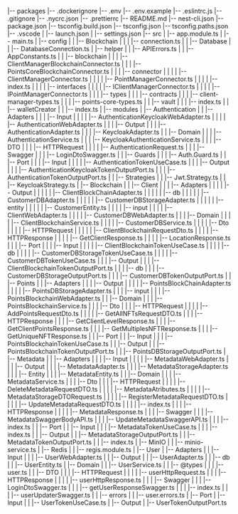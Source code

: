 |-- packages
    |-- .dockerignore
    |-- .env
    |-- .env.example
    |-- .eslintrc.js
    |-- .gitignore
    |-- .nycrc.json
    |-- .prettierrc
    |-- README.md
    |-- nest-cli.json
    |-- package.json
    |-- tsconfig.build.json
    |-- tsconfig.json
    |-- tsconfig.paths.json
    |-- .vscode
    |   |-- launch.json
    |   |-- settings.json
    |-- src
    |   |-- app.module.ts
    |   |-- main.ts
    |   |-- config
    |   |   |-- Blockchain
    |   |   |   |-- connection.ts
    |   |   |-- Database
    |   |       |-- DatabaseConnection.ts
    |   |-- helper
    |   |   |-- APIErrors.ts
    |   |   |-- AppConstants.ts
    |   |   |-- blockchain
    |   |   |   |-- ClientManagerBlockchainConnector.ts
    |   |   |   |-- PointsCoreBlockchainConnector.ts
    |   |   |   |-- connector
    |   |   |   |   |-- ClientManagerConnector.ts
    |   |   |   |   |-- PointManagerConnector.ts
    |   |   |   |   |-- index.ts
    |   |   |   |   |-- interfaces
    |   |   |   |       |-- IClientManagerConnector.ts
    |   |   |   |       |-- IPointManagerConnector.ts
    |   |   |   |-- types
    |   |   |       |-- contracts
    |   |   |           |-- client-manager-types.ts
    |   |   |           |-- points-core-types.ts
    |   |   |-- vault
    |   |   |   |-- index.ts
    |   |   |-- walletCreator
    |   |       |-- index.ts
    |   |-- modules
    |       |-- Authentication
    |       |   |-- Adapters
    |       |   |   |-- Input
    |       |   |   |   |-- AuthenticationKeycloakWebAdapter.ts
    |       |   |   |   |-- AuthenticationWebAdapter.ts
    |       |   |   |-- Output
    |       |   |       |-- AuthenticationAdapter.ts
    |       |   |       |-- KeycloakAdapter.ts
    |       |   |-- Domain
    |       |   |   |-- AuthenticationService.ts
    |       |   |   |-- KeycloakAuthenticationService.ts
    |       |   |   |-- DTO
    |       |   |       |-- HTTPRequest
    |       |   |       |   |-- AuthenticationRequest.ts
    |       |   |       |-- Swagger
    |       |   |           |-- LoginDtoSwagger.ts
    |       |   |-- Guards
    |       |   |   |-- Auth.Guard.ts
    |       |   |-- Port
    |       |   |   |-- Input
    |       |   |   |   |-- AuthenticationTokenUseCase.ts
    |       |   |   |-- Output
    |       |   |       |-- AuthenticationKeycloakTokenOutputPort.ts
    |       |   |       |-- AuthenticationTokenOutputPort.ts
    |       |   |-- Strategies
    |       |       |-- Jwt.Strategy.ts
    |       |       |-- KeycloakStrategy.ts
    |       |-- Blockchain
    |       |   |-- Client
    |       |   |   |-- Adapters
    |       |   |   |   |-- Output
    |       |   |   |   |   |-- ClientBlockChainAdapter.ts
    |       |   |   |   |   |-- db
    |       |   |   |   |       |-- CustomerDBAdapter.ts
    |       |   |   |   |       |-- CustomerDBStorageAdapter.ts
    |       |   |   |   |       |-- entity
    |       |   |   |   |           |-- CustomerEntity.ts
    |       |   |   |   |-- input
    |       |   |   |       |-- ClientWebAdapter.ts
    |       |   |   |       |-- CustomerDBWebAdapter.ts
    |       |   |   |-- Domain
    |       |   |   |   |-- ClientBlockchainService.ts
    |       |   |   |   |-- CustomerDBService.ts
    |       |   |   |   |-- Dto
    |       |   |   |       |-- HTTPRequest
    |       |   |   |       |   |-- ClientBlockchainRequestDto.ts
    |       |   |   |       |-- HTTPResponse
    |       |   |   |           |-- GetClientResponse.ts
    |       |   |   |           |-- LocationResponse.ts
    |       |   |   |-- Port
    |       |   |       |-- Input
    |       |   |       |   |-- ClientBlockchainTokenUseCase.ts
    |       |   |       |   |-- db
    |       |   |       |       |-- CustomerDBStorageTokenUseCase.ts
    |       |   |       |       |-- CustomerDBTokenUseCase.ts
    |       |   |       |-- Output
    |       |   |           |-- ClientBlockchainTokenOutputPort.ts
    |       |   |           |-- db
    |       |   |               |-- CustomerDBStorageOutputPort.ts
    |       |   |               |-- CustomerDBTokenOutputPort.ts
    |       |   |-- Points
    |       |       |-- Adapters
    |       |       |   |-- Output
    |       |       |   |   |-- PointsBlockChainAdapter.ts
    |       |       |   |   |-- PointsDBStorageAdapter.ts
    |       |       |   |-- input
    |       |       |       |-- PointsBlockchainWebAdapter.ts
    |       |       |-- Domain
    |       |       |   |-- PointsBlockchainService.ts
    |       |       |   |-- Dto
    |       |       |       |-- HTTPRequest
    |       |       |       |   |-- AddPointsRequestDto.ts
    |       |       |       |   |-- GetAllNFTsRequestDTO.ts
    |       |       |       |-- HTTPResponse
    |       |       |           |-- GetClientLevelResponse.ts
    |       |       |           |-- GetClientPointsResponse.ts
    |       |       |           |-- GetMultiplesNFTResponse.ts
    |       |       |           |-- GetUniqueNFTResponse.ts
    |       |       |-- Port
    |       |           |-- Input
    |       |           |   |-- PointsBlockchainTokenUseCase.ts
    |       |           |-- Output
    |       |               |-- PointsBlockchainTokenOutputPort.ts
    |       |               |-- PointsDBStorageOutputPort.ts
    |       |-- Metadata
    |       |   |-- Adapters
    |       |   |   |-- Input
    |       |   |   |   |-- MetadataWebAdapter.ts
    |       |   |   |-- Output
    |       |   |       |-- MetadataAdapter.ts
    |       |   |       |-- MetadataStorageAdapter.ts
    |       |   |       |-- Entity
    |       |   |           |-- MetadataEntity.ts
    |       |   |-- Domain
    |       |   |   |-- MetadataService.ts
    |       |   |   |-- Dto
    |       |   |       |-- HTTPRequest
    |       |   |       |   |-- DeleteMetadataRequestDTO.ts
    |       |   |       |   |-- MetadataAtributes.ts
    |       |   |       |   |-- MetadataStorageDTORequest.ts
    |       |   |       |   |-- RegisterMetadataRequestDTO.ts
    |       |   |       |   |-- UpdateMetadataRequestDTO.ts
    |       |   |       |   |-- index.ts
    |       |   |       |-- HTTPResponse
    |       |   |       |   |-- MetadataResponse.ts
    |       |   |       |-- Swagger
    |       |   |           |-- MetadataSwaggerBodyAPI.ts
    |       |   |           |-- UpdateMetadataSwaggerAPI.ts
    |       |   |           |-- index.ts
    |       |   |-- Port
    |       |       |-- Input
    |       |       |   |-- MetadataTokenUseCase.ts
    |       |       |   |-- index.ts
    |       |       |-- Output
    |       |           |-- MetadataStorageOutputPort.ts
    |       |           |-- MetadataTokenOutputPort.ts
    |       |           |-- index.ts
    |       |-- MinIO
    |       |   |-- minio-service.ts
    |       |-- Redis
    |       |   |-- regis.module.ts
    |       |-- User
    |           |-- Adapters
    |           |   |-- Input
    |           |   |   |-- UserWebAdapter.ts
    |           |   |-- Output
    |           |       |-- UserAdapter.ts
    |           |       |-- db
    |           |           |-- UserEntity.ts
    |           |-- Domain
    |           |   |-- UserService.ts
    |           |   |-- @types
    |           |   |   |-- user.ts
    |           |   |-- DTO
    |           |   |   |-- HTTPRequest
    |           |   |   |   |-- userHttpRequest.ts
    |           |   |   |-- HTTPResponse
    |           |   |   |   |-- userHttpResponse.ts
    |           |   |   |-- Swagger
    |           |   |       |-- LoginDtoSwagger.ts
    |           |   |       |-- getUserResponseSwagger.ts
    |           |   |       |-- index.ts
    |           |   |       |-- userUpdaterSwagger.ts
    |           |   |-- errors
    |           |       |-- user.errors.ts
    |           |-- Port
    |               |-- Input
    |               |   |-- UserTokenUseCase.ts
    |               |-- Output
    |                   |-- UserTokenOutputPort.ts
